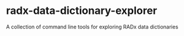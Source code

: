 # radx-data-dictionary-explorer
A collection of command line tools for exploring RADx data dictionaries
